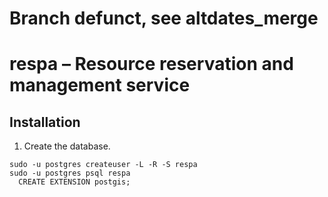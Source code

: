 # Branch defunct, see altdates_merge

respa – Resource reservation and management service
===================

Installation
------------

1. Create the database.

```shell
sudo -u postgres createuser -L -R -S respa
sudo -u postgres psql respa
  CREATE EXTENSION postgis;
```

